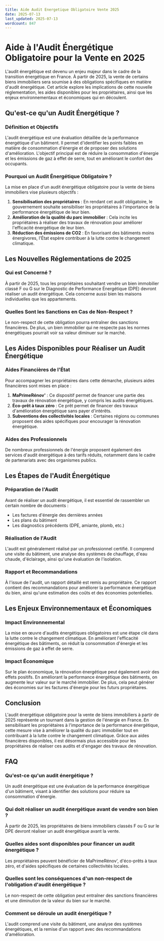 ```yaml
---
title: Aide Audit Energetique Obligatoire Vente 2025
date: 2025-07-13
last_updated: 2025-07-13
wordcount: 847
---
```


# Aide à l'Audit Énergétique Obligatoire pour la Vente en 2025

L'audit énergétique est devenu un enjeu majeur dans le cadre de la transition énergétique en France. À partir de 2025, la vente de certains biens immobiliers sera soumise à des obligations spécifiques en matière d'audit énergétique. Cet article explore les implications de cette nouvelle réglementation, les aides disponibles pour les propriétaires, ainsi que les enjeux environnementaux et économiques qui en découlent.

## Qu'est-ce qu'un Audit Énergétique ?

### Définition et Objectifs

L'audit énergétique est une évaluation détaillée de la performance énergétique d'un bâtiment. Il permet d'identifier les points faibles en matière de consommation d'énergie et de proposer des solutions d'amélioration. L'objectif principal est de réduire la consommation d'énergie et les émissions de gaz à effet de serre, tout en améliorant le confort des occupants.

### Pourquoi un Audit Énergétique Obligatoire ?

La mise en place d'un audit énergétique obligatoire pour la vente de biens immobiliers vise plusieurs objectifs :

1. **Sensibilisation des propriétaires** : En rendant cet audit obligatoire, le gouvernement souhaite sensibiliser les propriétaires à l'importance de la performance énergétique de leur bien.
2. **Amélioration de la qualité du parc immobilier** : Cela incite les propriétaires à réaliser des travaux de rénovation pour améliorer l'efficacité énergétique de leur bien.
3. **Réduction des émissions de CO2** : En favorisant des bâtiments moins énergivores, l'État espère contribuer à la lutte contre le changement climatique.

## Les Nouvelles Réglementations de 2025

### Qui est Concerné ?

À partir de 2025, tous les propriétaires souhaitant vendre un bien immobilier classé F ou G sur le Diagnostic de Performance Énergétique (DPE) devront réaliser un audit énergétique. Cela concerne aussi bien les maisons individuelles que les appartements.

### Quelles Sont les Sanctions en Cas de Non-Respect ?

Le non-respect de cette obligation pourra entraîner des sanctions financières. De plus, un bien immobilier qui ne respecte pas les normes énergétiques pourrait voir sa valeur diminuer sur le marché.

## Les Aides Disponibles pour Réaliser un Audit Énergétique

### Aides Financières de l'État

Pour accompagner les propriétaires dans cette démarche, plusieurs aides financières sont mises en place :

1. **MaPrimeRénov'** : Ce dispositif permet de financer une partie des travaux de rénovation énergétique, y compris les audits énergétiques.
2. **Éco-prêt à taux zéro** : Ce prêt permet de financer des travaux d'amélioration énergétique sans payer d'intérêts.
3. **Subventions des collectivités locales** : Certaines régions ou communes proposent des aides spécifiques pour encourager la rénovation énergétique.

### Aides des Professionnels

De nombreux professionnels de l'énergie proposent également des services d'audit énergétique à des tarifs réduits, notamment dans le cadre de partenariats avec des organismes publics.

## Les Étapes de l'Audit Énergétique

### Préparation de l'Audit

Avant de réaliser un audit énergétique, il est essentiel de rassembler un certain nombre de documents :

- Les factures d'énergie des dernières années
- Les plans du bâtiment
- Les diagnostics précédents (DPE, amiante, plomb, etc.)

### Réalisation de l'Audit

L'audit est généralement réalisé par un professionnel certifié. Il comprend une visite du bâtiment, une analyse des systèmes de chauffage, d'eau chaude, d'éclairage, ainsi qu'une évaluation de l'isolation.

### Rapport et Recommandations

À l'issue de l'audit, un rapport détaillé est remis au propriétaire. Ce rapport contient des recommandations pour améliorer la performance énergétique du bien, ainsi qu'une estimation des coûts et des économies potentielles.

## Les Enjeux Environnementaux et Économiques

### Impact Environnemental

La mise en œuvre d'audits énergétiques obligatoires est une étape clé dans la lutte contre le changement climatique. En améliorant l'efficacité énergétique des bâtiments, on réduit la consommation d'énergie et les émissions de gaz à effet de serre.

### Impact Économique

Sur le plan économique, la rénovation énergétique peut également avoir des effets positifs. En améliorant la performance énergétique des bâtiments, on augmente leur valeur sur le marché immobilier. De plus, cela peut générer des économies sur les factures d'énergie pour les futurs propriétaires.

## Conclusion

L'audit énergétique obligatoire pour la vente de biens immobiliers à partir de 2025 représente un tournant dans la gestion de l'énergie en France. En sensibilisant les propriétaires à l'importance de la performance énergétique, cette mesure vise à améliorer la qualité du parc immobilier tout en contribuant à la lutte contre le changement climatique. Grâce aux aides financières disponibles, il est désormais plus accessible pour les propriétaires de réaliser ces audits et d'engager des travaux de rénovation.

## FAQ

### Qu'est-ce qu'un audit énergétique ?

Un audit énergétique est une évaluation de la performance énergétique d'un bâtiment, visant à identifier des solutions pour réduire sa consommation d'énergie.

### Qui doit réaliser un audit énergétique avant de vendre son bien ?

À partir de 2025, les propriétaires de biens immobiliers classés F ou G sur le DPE devront réaliser un audit énergétique avant la vente.

### Quelles aides sont disponibles pour financer un audit énergétique ?

Les propriétaires peuvent bénéficier de MaPrimeRénov', d'éco-prêts à taux zéro, et d'aides spécifiques de certaines collectivités locales.

### Quelles sont les conséquences d'un non-respect de l'obligation d'audit énergétique ?

Le non-respect de cette obligation peut entraîner des sanctions financières et une diminution de la valeur du bien sur le marché.

### Comment se déroule un audit énergétique ?

L'audit comprend une visite du bâtiment, une analyse des systèmes énergétiques, et la remise d'un rapport avec des recommandations d'amélioration.